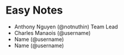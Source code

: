 # Easy Notes
- Anthony Nguyen (@notnuthin) Team Lead
- Charles Manaois (@username)
- Name (@username)
- Name (@username)
